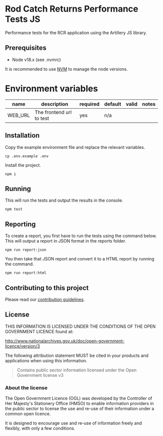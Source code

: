 # Rod Catch Returns Performance Tests JS

Performance tests for the RCR application using the Artillery JS library.

## Prerequisites

- Node v18.x (see .nvmrc)

It is recommended to use [NVM](https://github.com/nvm-sh/nvm) to manage the node versions.

# Environment variables

| name    | description              | required | default | valid | notes |
| ------- | ------------------------ | -------- | ------- | ----- | ----- |
| WEB_URL | The frontend url to test | yes      | n/a     |       |       |

## Installation

Copy the example environment file and replace the relevant variables.

```shell script
cp .env.example .env
```

Install the project.

```shell script
npm i
```

## Running

This will run the tests and output the results in the console.

```shell script
npm test
```

## Reporting

To create a report, you first have to run the tests using the command below. This will output a report in JSON format in the reports folder.

```shell script
npm run report:json
```

You then take that JSON report and convert it to a HTML report by running the command.

```shell script
npm run report:html
```

## Contributing to this project

Please read our [contribution guidelines](CONTRIBUTING.md).

## License

THIS INFORMATION IS LICENSED UNDER THE CONDITIONS OF THE OPEN GOVERNMENT LICENCE found at:

http://www.nationalarchives.gov.uk/doc/open-government-licence/version/3

The following attribution statement MUST be cited in your products and applications when using this information.

> Contains public sector information licensed under the Open Government license v3

### About the license

The Open Government Licence (OGL) was developed by the Controller of Her Majesty's Stationery Office (HMSO) to enable information providers in the public sector to license the use and re-use of their information under a common open licence.

It is designed to encourage use and re-use of information freely and flexibly, with only a few conditions.
